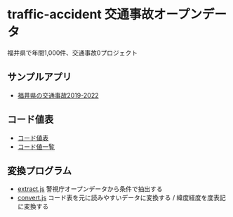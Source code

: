 # traffic-accident 交通事故オープンデータ

福井県で年間1,000件、交通事故0プロジェクト

## サンプルアプリ

- [福井県の交通事故2019-2022](https://code4fukui.github.io/traffic-accident/fukui.html)

## コード値表

- [コード値表](code/code.csv)
- [コード値一覧](code)

## 変換プログラム

- [extract.js](extract.js) 警視庁オープンデータから条件で抽出する
- [convert.js](convert.js) コード表を元に読みやすいデータに変換する / 緯度経度を度表記に変換する
